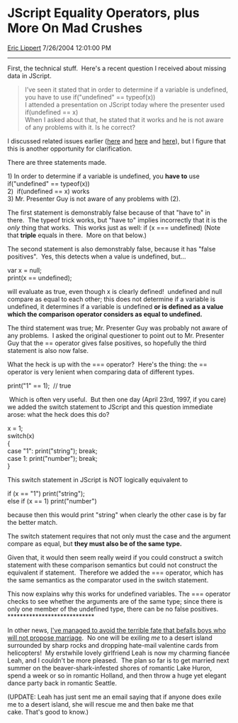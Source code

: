 <div id="page">

# JScript Equality Operators, plus More On Mad Crushes

[Eric Lippert](https://social.msdn.microsoft.com/profile/Eric%20Lippert) 7/26/2004 12:01:00 PM

-----

<div id="content">

<span>First, the technical stuff.  Here's a recent question I received about missing data in JScript.  </span> <span></span>

> <span>I’ve seen it stated that in order to determine if a variable is undefined, you have to use </span><span>if("undefined" == typeof(x))  
> </span><span>I attended a presentation on JScript today where the presenter used </span><span>if(undefined == x)  
> </span><span>When I asked about that, he stated that it works and he is not aware of any problems with it. Is he correct?</span>

<span>I discussed related issues earlier ([here](http://weblogs.asp.net/ericlippert/archive/2003/09/30/53120.aspx "http://weblogs.asp.net/ericlippert/archive/2003/09/30/53120.aspx") and [here](http://weblogs.asp.net/ericlippert/archive/2003/10/01/53128.aspx "http://weblogs.asp.net/ericlippert/archive/2003/10/01/53128.aspx") and [here](http://weblogs.asp.net/ericlippert/archive/2003/11/05/53336.aspx "http://weblogs.asp.net/ericlippert/archive/2003/11/05/53336.aspx")), but I figure that this is another opportunity for clarification. </span>

<span></span> <span>There are three statements made.  </span>

<span>1) In order to determine if a variable is undefined, you **<span>have to</span>** use </span><span>if("undefined" == typeof(x))  
</span><span>2)  </span><span>if(undefined == x) </span><span>works  
</span><span>3) Mr. Presenter Guy is not aware of any problems with (2).</span><span> </span>

<span>The first statement is demonstrably false because of that "have to" in there.  The </span><span>typeof</span><span> trick works, but "have to" implies incorrectly that it is the *<span>only</span>* thing that works.  This works just as well: </span><span>if (x === undefined) </span><span>(Note that **triple** equals in there.  More on that below.) </span>

<span></span> <span>The second statement is also demonstrably false, because it has "false positives".  Yes, this detects when a value is undefined, but… </span>

<span>var x = null;  
</span><span>print(x == undefined); </span>

<span>will evaluate as </span><span>true</span><span>, even though </span><span>x </span><span>is clearly defined\!  </span><span>undefined</span><span> and </span><span>null</span><span> compare as equal to each other; this does not determine if a variable is undefined, it determines if a variable is undefined **<span>or is defined as a value which the comparison operator considers as equal to undefined. </span>**</span>

<span>The third statement was true; Mr. Presenter Guy was probably not aware of any problems.  I asked the original questioner to point out to Mr. Presenter Guy that the </span><span>==</span><span> operator gives false positives, so hopefully the third statement is also now false. </span>

<span></span> <span>What the heck is up with the </span><span>===</span><span> operator?  Here's the thing: the </span><span>==</span><span> operator is very lenient when comparing data of different types.  </span>

<span></span> <span>print("1" == 1);  // true </span>

<span></span> <span> Which is often very useful.  But then one day (April 23rd, 1997, if you care) we added the <span>switch </span>statement to JScript and this question immediate arose: what the heck does this do? </span>

<span></span> <span>x = 1;  
</span><span>switch(x)  
</span><span>{  
</span><span>case "1": print("string"); break;  
</span><span>case 1: print("number"); break;  
</span><span>} </span>

<span></span> <span>This </span><span>switch</span><span> statement in JScript is NOT logically equivalent to </span>

<span></span> <span>if (x == "1") print("string");  
</span><span>else if (x == 1) print("number") </span>

<span></span> <span>because then this would print "string" when clearly the other case is by far the better match.  </span>

<span></span> <span>The </span><span>switch</span><span> statement requires that not only must the case and the argument compare as equal, but **<span>they must also be of the same type.</span>**  </span>

<span></span> <span>Given that, it would then seem really weird if you could construct a </span><span>switch</span><span> statement with these comparison semantics but could not construct the equivalent </span><span>if</span><span> statement.  Therefore we added the </span><span>===</span><span> operator, which has the same semantics as the comparator used in the </span><span>switch</span><span> statement. </span>

<span></span> <span>This now explains why this works for undefined variables. The </span><span>===</span><span> operator checks to see whether the arguments are of the same type; since there is only one member of the undefined type, there can be no false positives.</span> <span>\*\*\*\*\*\*\*\*\*\*\*\*\*\*\*\*\*\*\*\*\*\*\*\*\*\*\*\* </span>

<div>

<span></span>

</div>

<span></span> <span>In other news, [I've managed to avoid the terrible fate that befalls boys who will not propose marriage](http://weblogs.asp.net/ericlippert/archive/2004/07/12/181265.aspx "http://weblogs.asp.net/ericlippert/archive/2004/07/12/181265.aspx").  No one will be exiling *<span>me</span>* to a desert island surrounded by sharp rocks and dropping hate-mail valentine cards from helicopters\!  My erstwhile lovely girlfriend Leah is now my charming fiancée Leah, and I couldn't be more pleased.  The plan so far is to get married next summer on the beaver-shark-infested shores of romantic Lake Huron, spend a week or so in romantic Holland, and then throw a huge yet elegant dance party back in romantic Seattle.</span>

<span>(UPDATE: Leah has just sent me an email saying that if anyone does exile me to a desert island, she will rescue me and then bake me that cake. That's good to know.)</span>

</div>

</div>

